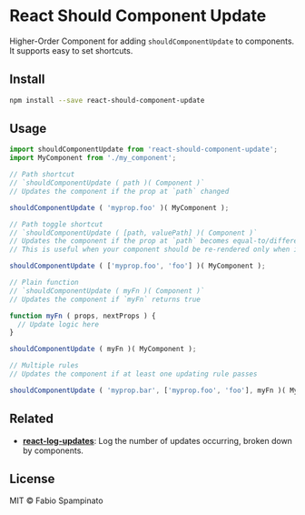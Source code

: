# React Should Component Update

Higher-Order Component for adding `shouldComponentUpdate` to components. It supports easy to set shortcuts.

## Install

```sh
npm install --save react-should-component-update
```

## Usage

```ts
import shouldComponentUpdate from 'react-should-component-update';
import MyComponent from './my_component';

// Path shortcut
// `shouldComponentUpdate ( path )( Component )`
// Updates the component if the prop at `path` changed

shouldComponentUpdate ( 'myprop.foo' )( MyComponent );

// Path toggle shortcut
// `shouldComponentUpdate ( [path, valuePath] )( Component )`
// Updates the component if the prop at `path` becomes equal-to/different-from the prop at `valuePath`
// This is useful when your component should be re-rendered only when it gets selected/unselected

shouldComponentUpdate ( ['myprop.foo', 'foo'] )( MyComponent );

// Plain function
// `shouldComponentUpdate ( myFn )( Component )`
// Updates the component if `myFn` returns true

function myFn ( props, nextProps ) {
  // Update logic here
}

shouldComponentUpdate ( myFn )( MyComponent );

// Multiple rules
// Updates the component if at least one updating rule passes

shouldComponentUpdate ( 'myprop.bar', ['myprop.foo', 'foo'], myFn )( MyComponent );
```

## Related

- **[react-log-updates](https://github.com/fabiospampinato/react-log-updates)**: Log the number of updates occurring, broken down by components.

## License

MIT © Fabio Spampinato
